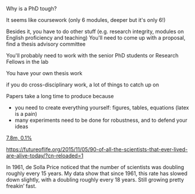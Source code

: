 Why is a PhD tough?

It seems like coursework (only 6 modules, deeper but it's only 6!)

Besides it, you have to do other stuff (e.g. research integrity, modules on English proficiency and teaching)
You'll need to come up with a proposal, find a thesis advisory committee

You'll probably need to work with the senior PhD students or Research Fellows in the lab

You have your own thesis work

if you do cross-disciplinary work, a lot of things to catch up on 

Papers take a long time to produce because
- you need to create everything yourself: figures, tables, equations (latex is a pain)
- many experiments need to be done for robustness, and to defend your ideas

[7.8m, 0.1%](https://en.unesco.org/unesco_science_report/figures)

https://futureoflife.org/2015/11/05/90-of-all-the-scientists-that-ever-lived-are-alive-today/?cn-reloaded=1

 In 1961, de Solla Price noticed that the number of scientists was doubling roughly every 15 years. My data show that since 1961, this rate has slowed down slightly, with a doubling roughly every 18 years. Still growing pretty freakin’ fast.